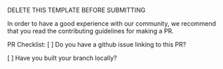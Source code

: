DELETE THIS TEMPLATE BEFORE SUBMITTING

In order to have a good experience with our community, we recommend that you read the contributing guidelines for making a PR.

PR Checklist:
[ ] Do you have a github issue linking to this PR?

[ ] Have you built your branch locally?
